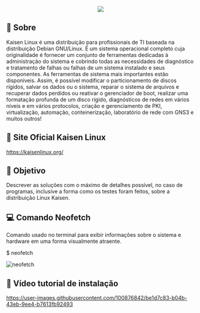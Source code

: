 <p align="center">
  <img src="https://github.com/gabiel98/EduardoHenrique_GabrielPeixoto_dist_os_rr_2023/assets/99437216/ba2bb0ce-1d72-444f-9fa6-3ccca7db2e89">
</p>

## 📃 Sobre
Kaisen Linux é uma distribuição para profissionais de TI baseada na distribuição Debian GNU/Linux. É um sistema operacional completo cuja originalidade é fornecer um conjunto de ferramentas dedicadas à administração do sistema e cobrindo todas as necessidades de diagnóstico e tratamento de falhas ou falhas de um sistema instalado e seus componentes. As ferramentas de sistema mais importantes estão disponíveis. Assim, é possível modificar o particionamento de discos rígidos, salvar os dados ou o sistema, reparar o sistema de arquivos e recuperar dados perdidos ou reativar o gerenciador de boot, realizar uma formatação profunda de um disco rígido, diagnósticos de redes em vários níveis e em vários protocolos, criação e gerenciamento de PKI, virtualização, automação, conteinerização, laboratório de rede com GNS3 e muitos outros!

## 🔎 Site Oficial Kaisen Linux 
https://kaisenlinux.org/

## 🎯 Objetivo
Descrever as soluções com o máximo de detalhes possível, no caso de programas,
inclusive a forma como os testes foram feitos, sobre a distribuição Linux Kaisen.

## 💻 Comando Neofetch
Comando usado no terminal para exibir informações sobre o sistema e hardware em uma forma visualmente atraente. 

$ neofetch

![neofetch](https://github.com/gabiel98/EduardoHenrique_GabrielPeixoto_dist_os_rr_2023/blob/main/M%C3%ADdias/Comando%20Neofetch.png)


## 🎥 Vídeo tutorial de instalação

https://user-images.githubusercontent.com/100876842/be1d7c83-b04b-43eb-9ee4-b7613fb92493


